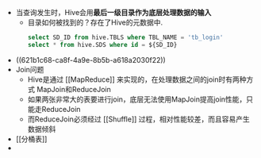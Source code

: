 - 当查询发生时，Hive会用**最后一级目录作为底层处理数据的输入**
	- 目录如何被找到的？存在了Hive的元数据中.
	  ```SQL
	  select SD_ID from hive.TBLS where TBL_NAME = 'tb_login'
	  select * from hive.SDS where id = ${SD_ID}
	  ```
- ((621b1c68-ca8f-4a9e-8b5b-a618a2030f22))
- Join问题
	- Hive是通过 [[MapReduce]] 来实现的，在处理数据之间的join时有两种方式 MapJoin和ReduceJoin
	- 如果两张非常大的表要进行join，底层无法使用MapJoin提高join性能，只能走ReduceJoin
	- 而ReduceJoin必须经过 [[Shuffle]] 过程，相对性能较差，而且容易产生数据倾斜
- [[分桶表]]
-
